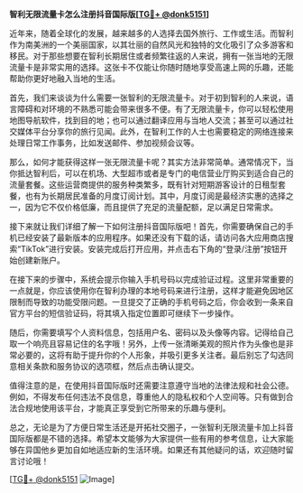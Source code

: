 **智利无限流量卡怎么注册抖音国际版[[TG💪+ @donk5151](https://t.me/s/donk5151)]**

近年来，随着全球化的发展，越来越多的人选择去国外旅行、工作或生活。而智利作为南美洲的一个美丽国家，以其壮丽的自然风光和独特的文化吸引了众多游客和移民。对于那些想要在智利长期居住或者频繁往返的人来说，拥有一张当地的无限流量卡是非常实用的选择。这张卡不仅能让你随时随地享受高速上网的乐趣，还能帮助你更好地融入当地的生活。

首先，我们来谈谈为什么需要一张智利的无限流量卡。对于初到智利的人来说，语言障碍和对环境的不熟悉可能会带来很多不便。有了无限流量卡，你可以轻松使用地图导航软件，找到目的地；也可以通过翻译应用与当地人交流；甚至可以通过社交媒体平台分享你的旅行见闻。此外，在智利工作的人士也需要稳定的网络连接来处理日常工作事务，比如发送邮件、参加视频会议等。

那么，如何才能获得这样一张无限流量卡呢？其实方法非常简单。通常情况下，当你抵达智利后，可以在机场、大型超市或者是专门的电信营业厅购买到适合自己的流量套餐。这些运营商提供的服务种类繁多，既有针对短期游客设计的日租型套餐，也有为长期居民准备的月度订阅计划。其中，月度订阅是最经济实惠的选择之一，因为它不仅价格低廉，而且提供了充足的流量配额，足以满足日常需求。

接下来就让我们详细了解一下如何注册抖音国际版吧！首先，你需要确保自己的手机已经安装了最新版本的应用程序。如果还没有下载的话，请访问各大应用商店搜索“TikTok”进行安装。安装完成后打开应用，并点击右下角的“登录/注册”按钮开始创建新账户。

在接下来的步骤中，系统会提示你输入手机号码以完成验证过程。这里非常重要的一点就是，你应该使用你在智利办理的本地号码来进行注册，这样才能避免因地区限制而导致的功能受限问题。一旦提交了正确的手机号码之后，你会收到一条来自官方平台的短信验证码，将其填入指定位置即可继续下一步操作。

随后，你需要填写个人资料信息，包括用户名、密码以及头像等内容。记得给自己取一个响亮且容易记住的名字哦！另外，上传一张清晰美观的照片作为头像也是非常必要的，这将有助于提升你的个人形象，并吸引更多关注者。最后别忘了勾选同意相关条款和服务协议的选项框，然后点击确认提交。

值得注意的是，在使用抖音国际版时还需要注意遵守当地的法律法规和社会公德。例如，不得发布任何违法不良信息，尊重他人的隐私权和个人空间等。只有做到合法合规地使用该平台，才能真正享受到它所带来的乐趣与便利。

总之，无论是为了方便日常生活还是开拓社交圈子，一张智利无限流量卡加上抖音国际版都是不错的选择。希望本文能够为大家提供一些有用的参考信息，让大家能够在异国他乡更加自如地适应新的生活环境。如果还有其他疑问的话，欢迎随时留言讨论哦！

[[TG💪+ @donk5151](https://t.me/s/donk5151) ![Image](https://i.postimg.cc/rwNCRYN7/Snipaste-2025-04-30-17-27-05.png)]